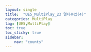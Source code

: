 ```yaml
---
layout: single
title:  "UE5_MultiPlay_23 멀티수업(4)"
categories: MultiPlay
tag: [UE5,MultiPlay]
toc: true
toc_sticky: true
sidebar:
    nav: "counts"
---
```


# 